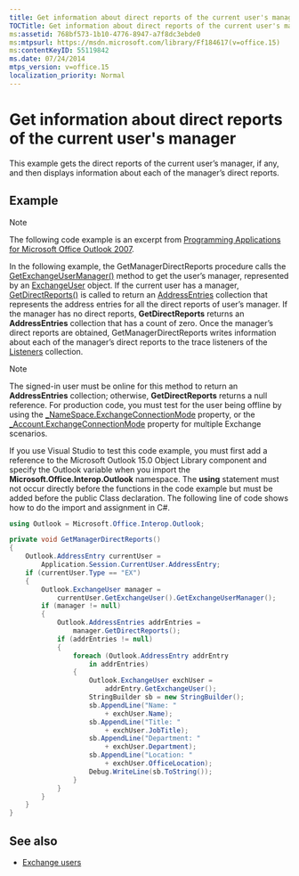```yaml
---
title: Get information about direct reports of the current user's manager
TOCTitle: Get information about direct reports of the current user's manager
ms:assetid: 768bf573-1b10-4776-8947-a7f8dc3ebde0
ms:mtpsurl: https://msdn.microsoft.com/library/Ff184617(v=office.15)
ms:contentKeyID: 55119842
ms.date: 07/24/2014
mtps_version: v=office.15
localization_priority: Normal
---
```


# Get information about direct reports of the current user's manager

This example gets the direct reports of the current user’s manager, if any, and then displays information about each of the manager’s direct reports.

## Example

> [!NOTE] 
> The following code example is an excerpt from [Programming Applications for Microsoft Office Outlook 2007](https://www.amazon.com/gp/product/0735622493?ie=UTF8&tag=msmsdn-20&linkCode=as2&camp=1789&creative=9325&creativeASIN=0735622493).

In the following example, the GetManagerDirectReports procedure calls the [GetExchangeUserManager()](https://msdn.microsoft.com/library/bb646656\(v=office.15\)) method to get the user’s manager, represented by an [ExchangeUser](https://msdn.microsoft.com/library/bb609574\(v=office.15\)) object. If the current user has a manager, [GetDirectReports()](https://msdn.microsoft.com/library/bb647204\(v=office.15\)) is called to return an [AddressEntries](https://msdn.microsoft.com/library/bb647650\(v=office.15\)) collection that represents the address entries for all the direct reports of user’s manager. If the manager has no direct reports, **GetDirectReports** returns an **AddressEntries** collection that has a count of zero. Once the manager’s direct reports are obtained, GetManagerDirectReports writes information about each of the manager’s direct reports to the trace listeners of the [Listeners](https://msdn.microsoft.com/library/system.diagnostics.debug.listeners.aspx) collection.


> [!NOTE]
> The signed-in user must be online for this method to return an **AddressEntries** collection; otherwise, **GetDirectReports** returns a null reference. For production code, you must test for the user being offline by using the [\_NameSpace.ExchangeConnectionMode](https://msdn.microsoft.com/library/bb647638(v=office.15)) property, or the [\_Account.ExchangeConnectionMode](https://msdn.microsoft.com/library/ff185249(v=office.15)) property for multiple Exchange scenarios.

If you use Visual Studio to test this code example, you must first add a reference to the Microsoft Outlook 15.0 Object Library component and specify the Outlook variable when you import the **Microsoft.Office.Interop.Outlook** namespace. The **using** statement must not occur directly before the functions in the code example but must be added before the public Class declaration. The following line of code shows how to do the import and assignment in C\#.

```csharp
using Outlook = Microsoft.Office.Interop.Outlook;
```


```csharp
private void GetManagerDirectReports()
{
    Outlook.AddressEntry currentUser =
        Application.Session.CurrentUser.AddressEntry;
    if (currentUser.Type == "EX")
    {
        Outlook.ExchangeUser manager =
            currentUser.GetExchangeUser().GetExchangeUserManager();
        if (manager != null)
        {
            Outlook.AddressEntries addrEntries =
                manager.GetDirectReports();
            if (addrEntries != null)
            {
                foreach (Outlook.AddressEntry addrEntry
                    in addrEntries)
                {
                    Outlook.ExchangeUser exchUser =
                        addrEntry.GetExchangeUser();
                    StringBuilder sb = new StringBuilder();
                    sb.AppendLine("Name: "
                        + exchUser.Name);
                    sb.AppendLine("Title: "
                        + exchUser.JobTitle);
                    sb.AppendLine("Department: "
                        + exchUser.Department);
                    sb.AppendLine("Location: "
                        + exchUser.OfficeLocation);
                    Debug.WriteLine(sb.ToString());
                }
            }
        }
    }
}
```

## See also

- [Exchange users](exchange-users.md)

